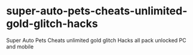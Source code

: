 # super-auto-pets-cheats-unlimited-gold-glitch-hacks
Super Auto Pets Cheats unlimited gold glitch Hacks all pack unlocked PC and mobile

